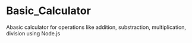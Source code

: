 # Basic_Calculator
 Abasic calculator for operations like addition, substraction, multiplication, division using Node.js
